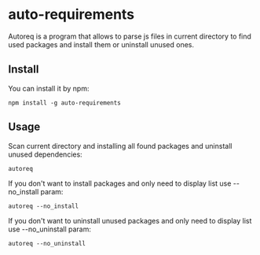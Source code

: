 # auto-requirements

Autoreq is a program that allows to parse js files in current directory to find used packages and install them or uninstall unused ones.

## Install

You can install it by npm:

```
npm install -g auto-requirements
```

## Usage

Scan current directory and installing all found packages and uninstall unused dependencies:

```
autoreq
```

If you don't want to install packages and only need to display list use --no_install param:

```
autoreq --no_install
```


If you don't want to uninstall unused packages and only need to display list use --no_uninstall param:

```
autoreq --no_uninstall
```
